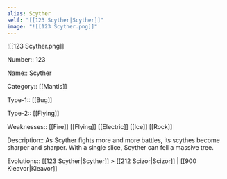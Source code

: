 ```yaml
---
alias: Scyther
self: "[[123 Scyther|Scyther]]"
image: "![[123 Scyther.png]]"
---
```


![[123 Scyther.png]]


Number:: 123

Name:: Scyther

Category:: [[Mantis]]

Type-1:: [[Bug]]

Type-2:: [[Flying]]

Weaknesses:: [[Fire]] [[Flying]] [[Electric]] [[Ice]] [[Rock]]

Description:: As Scyther fights more and more battles, its scythes become sharper and sharper. With a single slice, Scyther can fell a massive tree.

Evolutions:: [[123 Scyther|Scyther]] > [[212 Scizor|Scizor]] | [[900 Kleavor|Kleavor]]